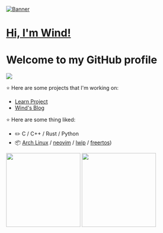 
<a href="https://www.github.com/injuries"><img src="https://s2.loli.net/2023/01/25/Af7gCFcz41yLOeR.png" alt="Banner"></a>

<h1><a href="https://www.github.com/windinjuries">Hi, I'm Wind!</a></h1>
<h1>Welcome to my GitHub profile</h1>
<a href="https://visitcount.itsvg.in">
  <img src="https://visitcount.itsvg.in/api?id=Windinjuries&label=Profile%20Views&pretty=false" />
</a>

  
:star: Here are some projects that I'm working on:
- [Learn Project](https://github.com/windinjuries/LearnProject)
- [Wind's Blog](https://github.com/windinjuries/LearnProject)
  
:star: Here are some thing liked:
-   :pencil2: C / C++ / Rust / Python 
-   :package: [Arch Linux](https://wiki.archlinux.org/title/Arch_Linux) / [neovim](https://neovim.io/) / [lwip](https://savannah.nongnu.org/projects/lwip/) / [freertos](https://www.freertos.org/))
  
<img height="200px" src="https://github-readme-stats.vercel.app/api?username=windinjuries" /><span>  <span><img height="200px" src="https://github-readme-stats.vercel.app/api/top-langs/?username=windinjuries&layout=compact&langs_count=8" />

